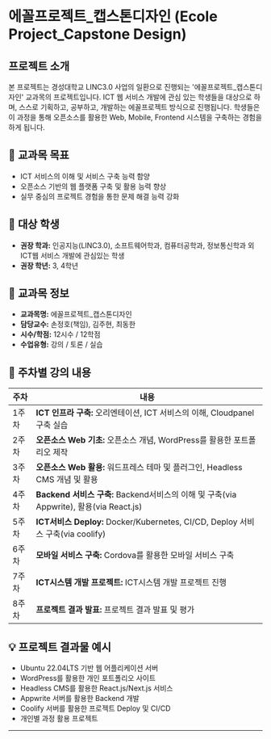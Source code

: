 # 에꼴프로젝트_캡스톤디자인 (Ecole Project_Capstone Design)

## 프로젝트 소개

본 프로젝트는 경성대학교 LINC3.0 사업의 일환으로 진행되는 '에꼴프로젝트_캡스톤디자인' 교과목의 프로젝트입니다. ICT 웹 서비스 개발에 관심 있는 학생들을 대상으로 하며, 스스로 기획하고, 공부하고, 개발하는 에꼴프로젝트 방식으로 진행됩니다. 학생들은 이 과정을 통해 오픈소스를 활용한 Web, Mobile, Frontend 시스템을 구축하는 경험을 하게 됩니다.

## 🎯 교과목 목표

* ICT 서비스의 이해 및 서비스 구축 능력 함양
* 오픈소스 기반의 웹 플랫폼 구축 및 활용 능력 향상
* 실무 중심의 프로젝트 경험을 통한 문제 해결 능력 강화

## 👥 대상 학생

* **권장 학과:** 인공지능(LINC3.0), 소프트웨어학과, 컴퓨터공학과, 정보통신학과 외 ICT웹 서비스 개발에 관심있는 학생
* **권장 학년:** 3, 4학년

## 🏫 교과목 정보

* **교과목명:** 에꼴프로젝트_캡스톤디자인
* **담당교수:** 손정호(책임), 김주현, 최동한
* **시수/학점:** 12시수 / 12학점
* **수업유형:** 강의 / 토론 / 실습

## 📅 주차별 강의 내용

| 주차 | 내용 |
| --- | --- |
| 1주차 | **ICT 인프라 구축:** 오리엔테이션, ICT 서비스의 이해, Cloudpanel 구축 실습 |
| 2주차 | **오픈소스 Web 기초:** 오픈소스 개념, WordPress를 활용한 포트폴리오 제작 |
| 3주차 | **오픈소스 Web 활용:** 워드프레스 테마 및 플러그인, Headless CMS 개념 및 활용 |
| 4주차 | **Backend 서비스 구축:** Backend서비스의 이해 및 구축(via Appwrite), 활용(via React.js) |
| 5주차 | **ICT서비스 Deploy:** Docker/Kubernetes, CI/CD, Deploy 서비스 구축(via coolify) |
| 6주차 | **모바일 서비스 구축:** Cordova를 활용한 모바일 서비스 구축 |
| 7주차 | **ICT시스템 개발 프로젝트:** ICT시스템 개발 프로젝트 진행 |
| 8주차 | **프로젝트 결과 발표:** 프로젝트 결과 발표 및 평가 |

## 💡 프로젝트 결과물 예시

* Ubuntu 22.04LTS 기반 웹 어플리케이션 서버
* WordPress를 활용한 개인 포트폴리오 사이트
* Headless CMS를 활용한 React.js/Next.js 서비스
* Appwrite 서버를 활용한 Backend 개발
* Coolify 서버를 활용한 프로젝트 Deploy 및 CI/CD
* 개인별 과정 활용 프로젝트

---